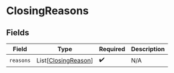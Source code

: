 # ClosingReasons


## Fields

| Field                                                       | Type                                                        | Required                                                    | Description                                                 |
| ----------------------------------------------------------- | ----------------------------------------------------------- | ----------------------------------------------------------- | ----------------------------------------------------------- |
| `reasons`                                                   | List[[ClosingReason](../../models/shared/closingreason.md)] | :heavy_check_mark:                                          | N/A                                                         |